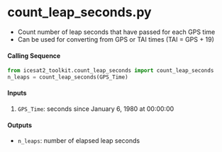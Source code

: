 count_leap_seconds.py
=====================

 - Count number of leap seconds that have passed for each GPS time
 - Can be used for converting from GPS or TAI times (TAI = GPS + 19)

#### Calling Sequence
```python
from icesat2_toolkit.count_leap_seconds import count_leap_seconds
n_leaps = count_leap_seconds(GPS_Time)
```

#### Inputs
 1. `GPS_Time`: seconds since January 6, 1980 at 00:00:00

#### Outputs
 - `n_leaps`: number of elapsed leap seconds

